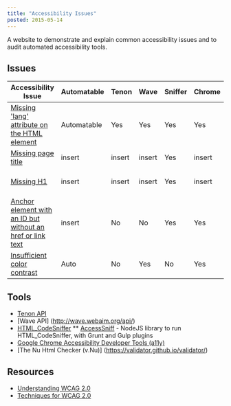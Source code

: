 ```yaml
---
title: "Accessibility Issues"
posted: 2015-05-14
---
```


A website to demonstrate and explain common accessibility issues
and to audit automated accessibility tools.

## Issues
<table>
<thead>
<tr>
<th scope="col">Accessibility Issue</th>
<th scope="col">Automatable</th>
<th scope="col">Tenon</th>
<th scope="col">Wave</th>
<th scope="col">Sniffer</th>
<th scope="col">Chrome</th>
<th scope="col">v.Nu</th>
<th scope="col">WCAG 2.0</th>
<th scope="col">Info</th>
</tr>
</thead>
<tbody>
<tr>
<td><a href="/accessibility-issues/missing-lang.html">Missing &#39;lang&#39; attribute on the HTML element</a></td>
<td>Automatable</td>
<td class="tool-result tool-result--tenon yes">Yes</td>
<td class="tool-result tool-result--wave yes">Yes</td>
<td class="tool-result tool-result--codesniffer yes">Yes</td>
<td class="tool-result tool-result--chrome yes">Yes</td>
<td class="tool-result tool-result--vnu no">No</td>
<td><a href="http://www.w3.org/TR/UNDERSTANDING-WCAG20/meaning-doc-lang-id.html">3.1.1 Language of Page</a></td>
<td><a href="http://www.w3.org/TR/WCAG20-TECHS/H57.html">H57</a></td>
</tr>
<tr>
<td><a href="/accessibility-issues/missing-title.html">Missing page title</a></td>
<td>insert</td>
<td class="tool-result tool-result--tenon">insert</td>
<td class="tool-result tool-result--wave">insert</td>
<td class="tool-result tool-result--codesniffer yes">Yes</td>
<td class="tool-result tool-result--chrome">insert</td>
<td class="tool-result tool-result--vnu">insert</td>
<td><a href="http://www.w3.org/TR/UNDERSTANDING-WCAG20/navigation-mechanisms-title.html">2.4.2 Page Titled</a></td>
<td><a href="http://www.w3.org/TR/WCAG20-TECHS/H25.html">H25</a></td>
</tr>
<tr>
<td><a href="/accessibility-issues/missing-h1.html">Missing H1</a></td>
<td>insert</td>
<td class="tool-result tool-result--tenon">insert</td>
<td class="tool-result tool-result--wave">insert</td>
<td class="tool-result tool-result--codesniffer yes">Yes</td>
<td class="tool-result tool-result--chrome">insert</td>
<td class="tool-result tool-result--vnu">insert</td>
<td><a href="http://www.w3.org/TR/UNDERSTANDING-WCAG20/content-structure-separation-programmatic.html">1.3.1 Info and Relationships</a></td>
<td><a href="http://www.w3.org/TR/WCAG20-TECHS/G141.html">G141</a></td>
</tr>
<tr>
<td><a href="/accessibility-issues/anchor-with-id-no-href-or-text.html">Anchor element with an ID but without an href or link text</a></td>
<td>insert</td>
<td class="tool-result tool-result--tenon no">No</td>
<td class="tool-result tool-result--wave no">No</td>
<td class="tool-result tool-result--codesniffer yes">Yes</td>
<td class="tool-result tool-result--chrome yes">Yes</td>
<td class="tool-result tool-result--vnu">insert</td>
<td><a href="http://www.w3.org/TR/UNDERSTANDING-WCAG20/ensure-compat-rsv.html">4.1.2 Name, Role, Value</a></td>
<td><a href="http://www.w3.org/TR/WCAG20-TECHS/H91.html">H91</a></td>
</tr>
<tr>
<td><a href="/accessibility-issues/insufficient-color-contrast.html">Insufficient color contrast</a></td>
<td>Auto</td>
<td class="tool-result tool-result--tenon no">No</td>
<td class="tool-result tool-result--wave yes">Yes</td>
<td class="tool-result tool-result--codesniffer no">No</td>
<td class="tool-result tool-result--chrome yes">Yes</td>
<td class="tool-result tool-result--vnu no">No</td>
<td><a href="http://www.w3.org/TR/UNDERSTANDING-WCAG20/visual-audio-contrast-contrast.html">1.4.3 Contrast (Minimum)</a></td>
<td><a href="http://www.w3.org/TR/WCAG20-TECHS/G18.html">G18</a></td>
</tr>
</tbody>
</table>

## Tools
* [Tenon API](http://tenon.io/)
* [Wave API] (http://wave.webaim.org/api/)
* [HTML_CodeSniffer](http://squizlabs.github.io/HTML_CodeSniffer/)
** [AccessSniff](https://github.com/yargalot/AccessSniff) - NodeJS library to run HTML_CodeSniffer, with Grunt and Gulp plugins
* [Google Chrome Accessibility Developer Tools (a11y)](http://addyosmani.github.io/a11y/)
* [The Nu Html Checker (v.Nu)] (https://validator.github.io/validator/)


## Resources
* [Understanding WCAG 2.0](http://www.w3.org/TR/UNDERSTANDING-WCAG20/Overview.html)
* [Techniques for WCAG 2.0](http://www.w3.org/TR/WCAG20-TECHS/Overview.html)
